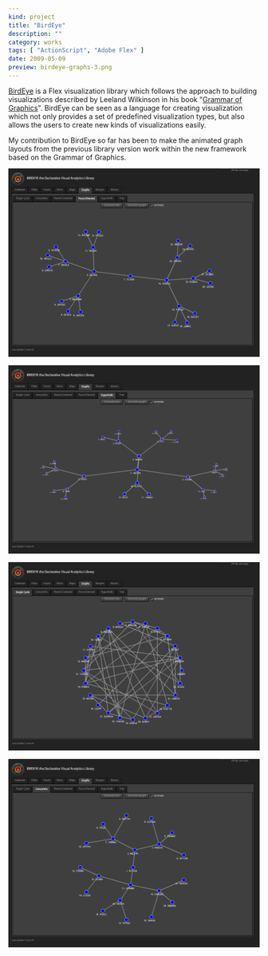 ```yaml
---
kind: project
title: "BirdEye"
description: ""
category: works
tags: [ "ActionScript", "Adobe Flex" ]
date: 2009-05-09
preview: birdeye-graphs-3.png 
---
```


[BirdEye](http://code.google.com/p/birdeye/) is a Flex visualization library which follows the approach to building visualizations described by Leeland Wilkinson in his book "[Grammar of Graphics](http://www.amazon.com/Grammar-Graphics-Statistics-Computing/dp/0387245448)". BirdEye can be seen as a language for creating visualization which not only provides a set of predefined visualization types, but also allows the users to create new kinds of visualizations easily.

My contribution to BirdEye so far has been to make the animated graph layouts from the previous library version work within the new framework based on the Grammar of Graphics.


![](birdeye-graphs-3.png)

![](birdeye-graphs-4.png)

![](birdeye-graphs-1.png)

![](birdeye-graphs-2.png)
